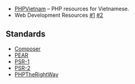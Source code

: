 * [PHPVietnam](https://github.com/andytruong/PHPVietnam) – PHP resources for Vietnamese.
* Web Development Resources [#1](https://github.com/ericandrewlewis/web-dev-resources) [#2](https://github.com/MasonONeal/web-development-resources)

## Standards

* [Composer](https://getcomposer.org/)
* [PEAR](http://pear.php.net/manual/en/standards.php)
* [PSR-1](http://www.php-fig.org/psr/psr-1/)
* [PSR-2](http://www.php-fig.org/psr/psr-2/)
* [PHPTheRightWay](http://www.phptherightway.com/)

